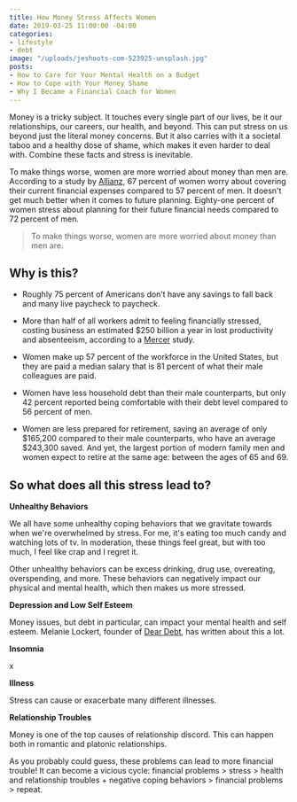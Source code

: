 ```yaml
---
title: How Money Stress Affects Women
date: 2019-03-25 11:00:00 -04:00
categories:
- lifestyle
- debt
image: "/uploads/jeshoots-com-523925-unsplash.jpg"
posts:
- How to Care for Your Mental Health on a Budget
- How to Cope with Your Money Shame
- Why I Became a Financial Coach for Women
---
```


Money is a tricky subject. It touches every single part of our lives, be it our relationships, our careers, our health, and beyond. This can put stress on us beyond just the literal money concerns. But it also carries with it a societal taboo and a healthy dose of shame, which makes it even harder to deal with. Combine these facts and stress is inevitable.

To make things worse, women are more worried about money than men are. According to a study by [Allianz](http://www.allianzusa.com/lovefamilymoney/insights/financial-stress-affects-men-and-women-differently/), 67 percent of women worry about covering their current financial expenses compared to 57 percent of men. It doesn't get much better when it comes to future planning. Eighty-one percent of women stress about planning for their future financial needs compared to 72 percent of men.

> To make things worse, women are more worried about money than men are.

## Why is this?

* Roughly 75 percent of Americans don’t have any savings to fall back and many live paycheck to paycheck.

* More than half of all workers admit to feeling financially stressed, costing business an estimated $250 billion a year in lost productivity and absenteeism, according to a [Mercer](https://www.mercer.com/newsroom/financial-stress-could-cost-us-employers-up-to-250-billion-in-lost-wages-annually-finds-new-mercer-survey.html) study.

* Women make up 57 percent of the workforce in the United States, but they are paid a median salary that is 81 percent of what their male colleagues are paid. 

* Women have less household debt than their male counterparts, but only 42 percent reported being comfortable with their debt level compared to 56 percent of men.

* Women are less prepared for retirement, saving an average of only $165,200 compared to their male counterparts, who have an average $243,300 saved. And yet, the largest portion of modern family men and women expect to retire at the same age: between the ages of 65 and 69.

## So what does all this stress lead to?

**Unhealthy Behaviors**

We all have some unhealthy coping behaviors that we gravitate towards when we're overwhelmed by stress. For me, it's eating too much candy and watching lots of tv. In moderation, these things feel great, but with too much, I feel like crap and I regret it.

Other unhealthy behaviors can be excess drinking, drug use, overeating, overspending, and more. These behaviors can negatively impact our physical and mental health, which then makes us more stressed.

**Depression and Low Self Esteem**

Money issues, but debt in particular, can impact your mental health and self esteem. Melanie Lockert, founder of [Dear Debt](http://deardebt.com/), has written about this a lot. 

**Insomnia**

x

**Illness**

Stress can cause or exacerbate many different illnesses.

**Relationship Troubles**

Money is one of the top causes of relationship discord. This can happen both in romantic and platonic relationships. 

As you probably could guess, these problems can lead to more financial trouble! It can become a vicious cycle: financial problems > stress > health and relationship troubles \+ negative coping behaviors > financial problems > repeat.